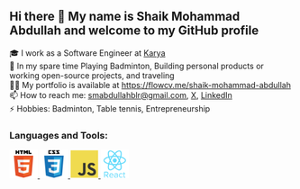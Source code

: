 ## Hi there 👋 My name is Shaik Mohammad Abdullah and welcome to my GitHub profile

🎓 I work as a Software Engineer at [Karya](https://github.com/karya-inc)<br>
🔭 In my spare time Playing Badminton, Building personal products or working open-source projects, and traveling<br>
👨‍💻 My portfolio is available at https://flowcv.me/shaik-mohammad-abdullah<br>
📫 How to reach me: smabdullahblr@gmail.com, [X](https://twitter.com/ShaikMoAbdullah), [LinkedIn](https://www.linkedin.com/in/shaikmohammadabdullah/)<br>
⚡ Hobbies: Badminton, Table tennis, Entrepreneurship

<h3 align="left">Languages and Tools:</h3>
<p align="left"> 
  <a href="https://www.w3.org/html/" target="_blank"> <img src="https://raw.githubusercontent.com/devicons/devicon/master/icons/html5/html5-original-wordmark.svg" alt="html5" width="50" height="50"/> </a>  
  <a href="https://www.w3schools.com/css/" target="_blank"> <img src="https://raw.githubusercontent.com/devicons/devicon/master/icons/css3/css3-original-wordmark.svg" alt="css3" width="50" height="50"/> </a> 
  <a href="https://developer.mozilla.org/en-US/docs/Web/JavaScript" target="_blank"> <img src="https://raw.githubusercontent.com/devicons/devicon/master/icons/javascript/javascript-original.svg" alt="javascript" width="50" height="50"/> </a> 
  <a href="https://reactjs.org/" target="_blank"> <img src="https://raw.githubusercontent.com/devicons/devicon/master/icons/react/react-original-wordmark.svg" alt="react" width="50" height="50"/> </a>
</p>
